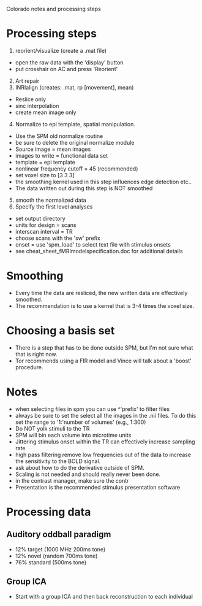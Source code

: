 Colorado notes and processing steps

# Processing steps
1. reorient/visualize (create a .mat file)
  * open the raw data with the 'display' button
  * put crosshair on AC and press 'Reorient'
2. Art repair
3. INRIalign (creates: .mat, rp [movement], mean)
  * Reslice only
  * sinc interpolation
  * create mean image only
4. Normalize to epi template, spatial manipulation.
  * Use the SPM old normalize routine
  * be sure to delete the original normalize module
  * Source image = mean images
  * images to write = functional data set
  * template = epi template
  * nonlinear frequency cutoff = 45 (recommended)
  * set voxel size to [3 3 3]
  * the smoothing kernel used in this step influences edge detection etc..
  * The data written out during this step is NOT smoothed
5. smooth the normalized data
6. Specify the first level analyses
  * set output directory
  * units for design = scans
  * interscan interval = TR
  * choose scans with the 'sw' prefix
  * onset = use 'spm_load' to select text file with stimulus onsets
  * see cheat_sheet_fMRImodelspecification.doc for additional details




# Smoothing
  * Every time the data are resliced, the new written data are effectively smoothed.
  * The recommendation is to use a kernel that is 3-4 times the voxel size.


# Choosing a basis set
  * There is a step that has to be done outside SPM, but I'm not sure what that is right now.
  * Tor recommends using a FIR model and Vince will talk about a 'boost' procedure.

# Notes
  * when selecting files in spm you can use ^'prefix' to filter files
  * always be sure to set the select all the images in the .nii files. To do this set the range to '1:'number of volumes' (e.g., 1:300)
  * Do NOT yolk stimuli to the TR
  * SPM will bin each volume into microtime units
  * Jittering stimulus onset within the TR can effectively increase sampling rate
  * high pass filtering remove low frequencies out of the data to increase the sensitivity to the BOLD signal.
  * ask about how to do the derivative outside of SPM.
  * Scaling is not needed and should really never been done.
  * in the contrast manager, make sure the contr
  * Presentation is the recommended stimulus presentation software



# Processing data
## Auditory oddball paradigm
  * 12% target (1000 MHz 200ms tone)
  * 12% novel (random 700ms tone)
  * 76% standard (500ms tone)



## Group ICA
* Start with a group ICA and then back reconstruction to each individual
